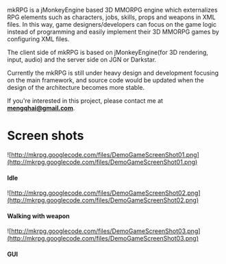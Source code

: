 mkRPG is a jMonkeyEngine based 3D MMORPG engine which externalizes RPG elements such as characters, jobs, skills, props and weapons in XML files.  In this way, game designers/developers can focus on the game logic instead of programming and easily implement their 3D MMORPG games by configuring XML files.

The client side of mkRPG is based on jMonkeyEngine(for 3D rendering, input, audio) and the server side on JGN or Darkstar.

Currently the mkRPG is still under heavy design and development focusing on the main framework, and source code would be updated when the design of the architecture becomes more stable.

If you're interested in this project, please contact me at **mengqhai@gmail.com**.

# Screen shots #

![http://mkrpg.googlecode.com/files/DemoGameScreenShot01.png](http://mkrpg.googlecode.com/files/DemoGameScreenShot01.png)
#### Idle ####

![http://mkrpg.googlecode.com/files/DemoGameScreenShot02.png](http://mkrpg.googlecode.com/files/DemoGameScreenShot02.png)
#### Walking with weapon ####

![http://mkrpg.googlecode.com/files/DemoGameScreenShot03.png](http://mkrpg.googlecode.com/files/DemoGameScreenShot03.png)
#### GUI ####